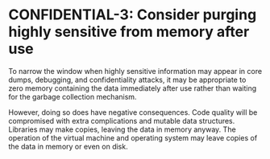 # CONFIDENTIAL-3: Consider purging highly sensitive from memory after use
To narrow the window when highly sensitive information may appear in core dumps, debugging, and confidentiality attacks, it may be appropriate to zero memory containing the data immediately after use rather than waiting for the garbage collection mechanism.

However, doing so does have negative consequences. Code quality will be compromised with extra complications and mutable data structures. Libraries may make copies, leaving the data in memory anyway. The operation of the virtual machine and operating system may leave copies of the data in memory or even on disk.
